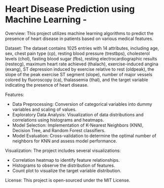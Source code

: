 # Heart Disease Prediction using Machine Learning -

Overview:
This project utilizes machine learning algorithms to predict the presence of heart disease in patients based on various medical features.

Dataset:
The dataset contains 1025 entries with 14 attributes, including age, sex, chest pain type (cp), resting blood pressure (trestbps), cholesterol levels (chol), fasting blood sugar (fbs), resting electrocardiographic results (restecg), maximum heart rate achieved (thalach), exercise-induced angina (exang), ST depression induced by exercise relative to rest (oldpeak), the slope of the peak exercise ST segment (slope), number of major vessels colored by fluoroscopy (ca), thalassemia (thal), and the target variable indicating the presence of heart disease.

Features:
- Data Preprocessing: Conversion of categorical variables into dummy variables and scaling of values.
- Exploratory Data Analysis: Visualization of data distributions and correlations using histograms and heatmaps.
- Model Selection: Implementation of K-Nearest Neighbors (KNN), Decision Tree, and Random Forest classifiers.
- Model Evaluation: Cross-validation to determine the optimal number of neighbors for KNN and assess model performance.

Visualization:
The project includes several visualizations:
- Correlation heatmap to identify feature relationships.
- Histograms to observe the distribution of features.
- Count plot to visualize the target variable distribution.

License:
This project is open-sourced under the MIT License.
